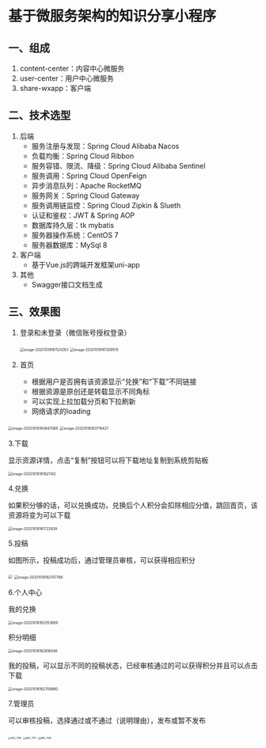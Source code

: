 # 基于微服务架构的知识分享小程序



## 一、组成

1. content-center：内容中心微服务
2. user-center：用户中心微服务
3. share-wxapp：客户端

## 二、技术选型

1. 后端
   - 服务注册与发现：Spring Cloud Alibaba Nacos
   - 负载均衡：Spring Cloud Ribbon
   - 服务容错、限流、降级：Spring Cloud Alibaba Sentinel
   - 服务调用：Spring Cloud OpenFeign
   - 异步消息队列：Apache RocketMQ
   - 服务网关：Spring Cloud Gateway
   - 服务调用链监控：Spring Cloud Zipkin & Slueth
   - 认证和鉴权：JWT & Spring AOP
   - 数据库持久层：tk mybatis
   - 服务器操作系统：CentOS 7
   - 服务器数据库：MySql 8
2. 客户端
   - 基于Vue.js的跨端开发框架uni-app
3. 其他
   - Swagger接口文档生成

## 三、效果图

1. 登录和未登录（微信账号授权登录）

   <img src="https://pic-go-test.oss-cn-hangzhou.aliyuncs.com/md/20201018163236.png" alt="image-20201018161124263" style="zoom: 50%; margin-left: 0px;" />

   

   <img src="https://i.loli.net/2020/10/18/LdeGq7FsyjW1DQn.png" alt="image-20201018161309515" style="zoom:50%;margin-left:0;" />

   

   

   

2. 首页

   - 根据用户是否拥有该资源显示“兑换”和“下载”不同链接
   - 根据资源是原创还是转载显示不同角标
   - 可以实现上拉加载分页和下拉刷新
   - 网络请求的loading

<img src="https://pic-go-test.oss-cn-hangzhou.aliyuncs.com/md/20201018163647.png" alt="image-20201018163647088" style="zoom:50%;margin-left:0;" />

<img src="https://pic-go-test.oss-cn-hangzhou.aliyuncs.com/md/20201018163718.png" alt="image-20201018163718427" style="zoom:50%;margin-left:0;" />

3.下载

显示资源详情，点击“复制”按钮可以将下载地址复制到系统剪贴板

<img src="https://i.loli.net/2020/10/18/ZRxw8AXPnYbyENF.png" alt="image-20201018161621142" style="zoom:50%;margin-left:0;" />

4.兑换

如果积分够的话，可以兑换成功，兑换后个人积分会扣除相应分值，跳回首页，该资源将变为可以下载

<img src="https://pic-go-test.oss-cn-hangzhou.aliyuncs.com/md/20201018163257.png" alt="image-20201018161722839" style="zoom:50%;margin-left:0;" />

5.投稿

如图所示，投稿成功后，通过管理员审核，可以获得相应积分

<img src="https://i.loli.net/2020/10/18/gzFDLqe7THBoRrX.png" style="zoom:50%;margin-left:0;" />

<img src="https://pic-go-test.oss-cn-hangzhou.aliyuncs.com/md/20201018163311.png" alt="image-20201018162107768" style="zoom:50%;margin-left:0;" />

6.个人中心

我的兑换

<img src="https://pic-go-test.oss-cn-hangzhou.aliyuncs.com/md/20201018163323.png" alt="image-20201018162553689" style="zoom:50%;margin-left:0;" />

积分明细

<img src="https://i.loli.net/2020/10/18/MIbmPaKlvQFqecC.png" alt="image-20201018162616048" style="zoom:50%;margin-left:0;" />

我的投稿，可以显示不同的投稿状态，已经审核通过的可以获得积分并且可以点击下载

<img src="https://pic-go-test.oss-cn-hangzhou.aliyuncs.com/md/20201018163336.png" alt="image-20201018162709990" style="zoom:50%;margin-left:0;" />

7.管理员

可以审核投稿，选择通过或不通过（说明理由），发布或暂不发布

<img src="https://pic-go-test.oss-cn-hangzhou.aliyuncs.com/md/20201018163344.PNG" alt="IMG_7186" style="zoom: 33%; margin-left: 0px;" />

<img src="/Users/mqxu/Downloads/IMG_7187.PNG" alt="IMG_7187" style="zoom: 33%; margin-left: 0px;" />



<img src="/Users/mqxu/Downloads/IMG_7188.PNG" alt="IMG_7188" style="zoom: 33%; margin-left: 0px;" />





